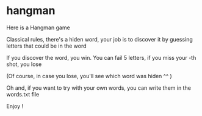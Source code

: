 # hangman
Here is a Hangman game

Classical rules, there's a hiden word, 
your job is to discover it by guessing letters that could be in the word

If you discover the word, you win.
You can fail 5 letters, if you miss your -th shot, you lose

(Of course, in case you lose, you'll see which word was hiden ^^ )

Oh and, if you want to try with your own words, you can write them in the words.txt file

Enjoy !
